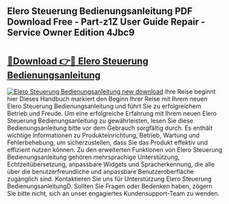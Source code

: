 ## Elero Steuerung Bedienungsanleitung PDF Download Free - Part-z1Z User Guide Repair - Service Owner Edition 4Jbc9

# <h2><a href="http://df5hwmi.blite.top/?on=Elero+Steuerung+Bedienungsanleitung">🔗Download 👉🔴 Elero Steuerung Bedienungsanleitung</a></h2>

[![Elero Steuerung Bedienungsanleitung new download](https://i.imgur.com/lujVjoI.png)](http://df5hwmi.blite.top/?on=Elero+Steuerung+Bedienungsanleitung)
Ihre Reise beginnt hier Dieses Handbuch markiert den Beginn Ihrer Reise mit Ihrem neuen Elero Steuerung Bedienungsanleitung und führt Sie zu erfolgreichem Betrieb und Freude. Um eine erfolgreiche Erfahrung mit Ihrem neuen Elero Steuerung Bedienungsanleitung zu gewährleisten, lesen Sie diese Bedienungsanleitung bitte vor dem Gebrauch sorgfältig durch. Es enthält wichtige Informationen zu Produkteinrichtung, Betrieb, Wartung und Fehlerbehebung, um sicherzustellen, dass Sie das Produkt effektiv und effizient nutzen können. Zu den erweiterten Funktionen von Elero Steuerung Bedienungsanleitung gehören mehrsprachige Unterstützung, Echtzeitübersetzung, anpassbare Widgets und Spracherkennung, die alle über die benutzerfreundliche und anpassbare Benutzeroberfläche zugänglich sind. Kontaktieren Sie uns für Unterstützung Elero Steuerung BedienungsanleitungD. Sollten Sie Fragen oder Bedenken haben, zögern Sie bitte nicht, sich an unser engagiertes Kundensupport-Team zu wenden.
